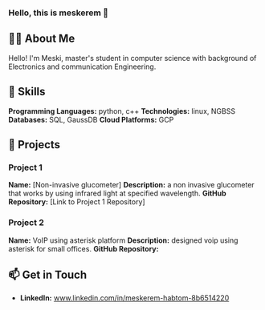 ### Hello, this is meskerem 👋


## 👨‍💻 About Me

Hello! I'm Meski, master's student in computer science with background of Electronics and communication Engineering.

## 🚀 Skills

 **Programming Languages:** python, c++
 **Technologies:** linux, NGBSS
 **Databases:** SQL, GaussDB
 **Cloud Platforms:** GCP

## 🔧 Projects

### Project 1

 **Name:** [Non-invasive glucometer]
 **Description:** a non invasive glucometer that works by using infrared light at  specified wavelength.
 **GitHub Repository:** [Link to Project 1 Repository]

### Project 2

 **Name:** VoIP using asterisk platform
 **Description:** designed voip using asterisk for small offices.
 **GitHub Repository:** 




## 📫 Get in Touch

- **LinkedIn:** www.linkedin.com/in/meskerem-habtom-8b6514220


<!--

Feel free to explore my repositories and connect with me! 🚀
Here are some ideas to get you started:
**Meskeremhab/Meskeremhab** is a ✨ _special_ ✨ repository because its `README.md` (this file) appears on your GitHub profile.
# Meskerem Habtom

- 🔭 I’m currently working on ...
- 🌱 I’m currently learning ...
- 👯 I’m looking to collaborate on ...
- 🤔 I’m looking for help with ...
- 💬 Ask me about ...
- 📫 How to reach me: ...
- 😄 Pronouns: ...
- ⚡ Fun fact: ...
-->
